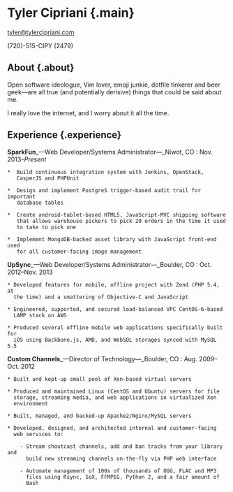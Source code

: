 # Tyler Cipriani {.main}

[tyler@tylercipriani.com](mailto:tyler@tylercipriani.com)

(720)-515-CIPY (2479)

## About {.about}

Open software ideologue, Vim lover, emoji junkie, dotfile tinkerer and beer
geek—are all true (and potentially derisive) things that could be said
about me.

I really love the internet, and I worry about it all the time.

## Experience {.experience}

**SparkFun**_—Web Developer/Systems Administrator—_Niwot, CO
:   Nov. 2013–_Present_

    *  Build continuous integration system with Jenkins, OpenStack,
       CasperJS and PHPUnit

    *  Design and implement PostgreS trigger-based audit trail for important
       database tables

    *  Create android-tablet-based HTML5, JavaScript-MVC shipping software
       that allows warehouse pickers to pick 20 orders in the time it used
       to take to pick one

    *  Implement MongoDB-backed asset library with JavaScript front-end used
       for all customer-facing image management


**UpSync**_—Web Developer/Systems Administrator—_Boulder, CO
:   Oct. 2012–Nov. 2013

    * Developed features for mobile, offline project with Zend (PHP 5.4, at
      the time) and a smattering of Objective-C and JavaScript

    * Engineered, supported, and secured load-balanced VPC CentOS-6-based
      LAMP stack on AWS

    * Produced several offline mobile web applications specifically built for
      iOS using Backbone.js, AMD, and WebSQL storages synced with MySQL 5.5


**Custom Channels**_—Director of Technology—_Boulder, CO
:   Aug. 2009–Oct. 2012

    * Built and kept-up small pool of Xen-based virtual servers

    * Produced and maintained Linux (CentOS and Ubuntu) servers for file
      storage, streaming media, and web applications in virtualized Xen
      environment

    * Built, managed, and backed-up Apache2/Nginx/MySQL servers

    * Developed, designed, and architected internal and customer-facing
      web services to:

        - Stream shoutcast channels, add and ban tracks from your library and
          build new streaming channels on-the-fly via PHP web interface

        - Automate management of 100s of thousands of OGG, FLAC and MP3
          files using Rsync, SoX, FFMPEG, Python 2, and a fair amount of
          Bash

